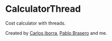 # CalculatorThread

Cost calculator with threads.

Created by [Carlos iborra](https://github.com/carlosiborra), [Pablo Brasero](https://github.com/Polinss3) and me.
